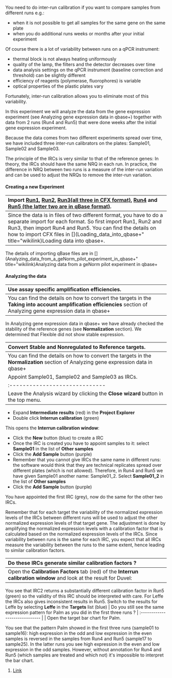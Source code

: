 You need to do inter-run calibration if you want to compare samples from different runs e.g.:

  - when it is not possible to get all samples for the same gene on the same plate
  - when you do additional runs weeks or months after your initial experiment

Of course there is a lot of variability between runs on a qPCR instrument:

  - thermal block is not always heating uniformously
  - quality of the lamp, the filters and the detector decreases over time
  - data analysis settings on the qPCR instrument (baseline correction and threshold) can be slightly different
  - efficiency of reagents (polymerase, fluorophores) is variable
  - optical properties of the plastic plates vary

Fortunately, inter-run calibration allows you to eliminate most of this variability.

In this experiment we will analyze the data from the gene expression experiment (see Analyzing gene expression data in qbase+) together with data from 2 runs (Run4 and Run5) that were done weeks after the initial gene expression experiment.

Because the data comes from two different experiments spread over time, we have included three inter-run calibrators on the plates: Sample01, Sample02 and Sample03.

The principle of the IRCs is very similar to that of the reference genes:
In theory, the IRCs should have the same NRQ in each run. In practice, the difference in NRQ between two runs is a measure of the inter-run variation and can be used to adjust the NRQs to remove the inter-run variation.

#### Creating a new Experiment
| Import [Run1](http://data.bits.vib.be/pub/trainingen/qbasePLUS/DataTraining/Run1.xls), [Run2](http://data.bits.vib.be/pub/trainingen/qbasePLUS/DataTraining/Run2.xls), [Run3(all three in CFX format)](http://data.bits.vib.be/pub/trainingen/qbasePLUS/DataTraining/Run3.xls), [Run4](http://data.bits.vib.be/pub/trainingen/qbasePLUS/DataTraining/Run4.xls) and [Run5 (the latter two are in qBase format)](http://data.bits.vib.be/pub/trainingen/qbasePLUS/DataTraining/Run5.xls).
| :----------------------------- |
| Since the data is in files of two different format, you have to do a separate import for each format. So first import Run1, Run2 and Run3, then import Run4 and Run5. You can find the details on how to import CFX files in [](Loading_data_into_qbase+" title="wikilink)Loading data into qbase+.
The details of importing qBase files are in [](Analyzing_data_from_a_geNorm_pilot_experiment_in_qbase+" title="wikilink)Analyzing data from a geNorm pilot experiment in qbase+

#### Analyzing the data

| Use assay specific amplification efficiencies.
| :----------------------------- |
| You can find the details on how to convert the targets in the **Taking into account amplification efficiencies** section of Analyzing gene expression data in qbase+

In Analyzing gene expression data in qbase+ we have already checked the stability of the reference genes (see **Normalization** section). We determined that Flexible did not show stable expression.

| Convert Stable and Nonregulated to Reference targets.
| :----------------------------- |
| You can find the details on how to convert the targets in the **Normalization** section of Analyzing gene expression data in qbase+
| Appoint Sample01, Sample02 and Sample03 as IRCs.
| :----------------------------- |
| Leave the Analysis wizard by clicking the **Close wizard** button in the top menu.

 - Expand **Intermediate results** (red) in the **Project Explorer**
 - Double click **Interrun calibration** (green)

This opens the **Interrun calibration window**:

 - Click the **New** button (blue) to create a IRC
 - Once the IRC is created you have to appoint samples to it: select **Sample01** in the list of **Other samples**
 - Click the **Add Sample** button (purple)
 - Remember that you cannot give IRCs the same name in different runs: the software would think that they are technical replicates spread over different plates (which is not allowed). Therefore, in Run4 and Run5 we have given Sample01 another name: Sample01_2. Select **Sample01_2** in the list of **Other samples**
 - Click the **Add Sample** button (purple)

You have appointed the first IRC (grey), now do the same for the other two IRCs.

Remember that for each target the variability of the normalized
expression levels of the IRCs between different runs will be used to
adjust the other normalized expression levels of that target gene. The
adjustment is done by amplifying the normalized expression levels with a
calibration factor that is calculated based on the normalized expression
levels of the IRCs.
Since variability between runs is the same for each IRC, you expect that
all IRCs measure the variability between the runs to the same extent,
hence leading to similar calibration factors.

| Do these IRCs generate similar calibration factors ?
| :----------------------------- |
| Open the **Calibration Factors** tab (red) of the **Interrun calibration window** and look at the result for Duvel:

You see that IRC2 returns a substantially different calibration factor in Run5 (green) so the validity of this IRC should be interpreted with care.
For Leffe the IRCs also gives inconsistent results in Run5. Switch to the results for Leffe by selecting **Leffe** in the **Targets** list (blue)
| Do you still see the same expression pattern for Palm as you did in the first three runs ?
| :----------------------------- |
| Open the target bar chart for Palm.

You see that the pattern Palm showed in the first three runs (sample01 to sample16): high expression in the odd and low expression in the even samples is reversed in the samples from Run4 and Run5 (sample17 to sample25). In the latter runs you see high expression in the even and low expression in the odd samples. However, without annotation for Run4 and Run5 (which samples are treated and which not) it's impossible to interpret the bar chart.

1. [Link](http://youtu.be/OJFsuZqNUHs)